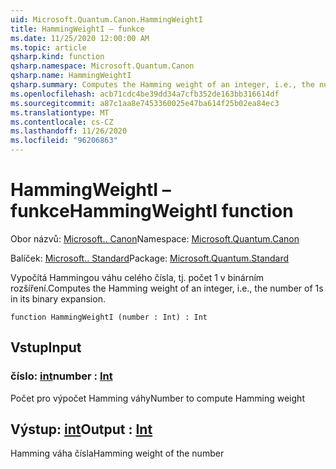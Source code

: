 ```yaml
---
uid: Microsoft.Quantum.Canon.HammingWeightI
title: HammingWeightI – funkce
ms.date: 11/25/2020 12:00:00 AM
ms.topic: article
qsharp.kind: function
qsharp.namespace: Microsoft.Quantum.Canon
qsharp.name: HammingWeightI
qsharp.summary: Computes the Hamming weight of an integer, i.e., the number of 1s in its binary expansion.
ms.openlocfilehash: acb71cdc4be39dd34a7cfb352de163bb316614df
ms.sourcegitcommit: a87c1aa8e7453360025e47ba614f25b02ea84ec3
ms.translationtype: MT
ms.contentlocale: cs-CZ
ms.lasthandoff: 11/26/2020
ms.locfileid: "96206863"
---
```

# <a name="hammingweighti-function"></a><span data-ttu-id="fb1bf-102">HammingWeightI – funkce</span><span class="sxs-lookup"><span data-stu-id="fb1bf-102">HammingWeightI function</span></span>

<span data-ttu-id="fb1bf-103">Obor názvů: [Microsoft.. Canon](xref:Microsoft.Quantum.Canon)</span><span class="sxs-lookup"><span data-stu-id="fb1bf-103">Namespace: [Microsoft.Quantum.Canon](xref:Microsoft.Quantum.Canon)</span></span>

<span data-ttu-id="fb1bf-104">Balíček: [Microsoft.. Standard](https://nuget.org/packages/Microsoft.Quantum.Standard)</span><span class="sxs-lookup"><span data-stu-id="fb1bf-104">Package: [Microsoft.Quantum.Standard](https://nuget.org/packages/Microsoft.Quantum.Standard)</span></span>


<span data-ttu-id="fb1bf-105">Vypočítá Hammingou váhu celého čísla, tj. počet 1 v binárním rozšíření.</span><span class="sxs-lookup"><span data-stu-id="fb1bf-105">Computes the Hamming weight of an integer, i.e., the number of 1s in its binary expansion.</span></span>

```qsharp
function HammingWeightI (number : Int) : Int
```


## <a name="input"></a><span data-ttu-id="fb1bf-106">Vstup</span><span class="sxs-lookup"><span data-stu-id="fb1bf-106">Input</span></span>

### <a name="number--int"></a><span data-ttu-id="fb1bf-107">číslo: [int](xref:microsoft.quantum.lang-ref.int)</span><span class="sxs-lookup"><span data-stu-id="fb1bf-107">number : [Int](xref:microsoft.quantum.lang-ref.int)</span></span>

<span data-ttu-id="fb1bf-108">Počet pro výpočet Hamming váhy</span><span class="sxs-lookup"><span data-stu-id="fb1bf-108">Number to compute Hamming weight</span></span>



## <a name="output--int"></a><span data-ttu-id="fb1bf-109">Výstup: [int](xref:microsoft.quantum.lang-ref.int)</span><span class="sxs-lookup"><span data-stu-id="fb1bf-109">Output : [Int](xref:microsoft.quantum.lang-ref.int)</span></span>

<span data-ttu-id="fb1bf-110">Hamming váha čísla</span><span class="sxs-lookup"><span data-stu-id="fb1bf-110">Hamming weight of the number</span></span>